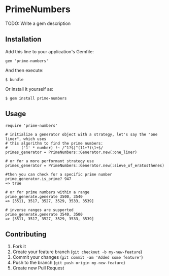 # PrimeNumbers

TODO: Write a gem description

## Installation

Add this line to your application's Gemfile:

    gem 'prime-numbers'

And then execute:

    $ bundle

Or install it yourself as:

    $ gem install prime-numbers

## Usage

    require 'prime-numbers'

    # initialize a generator object with a strategy, let's say the "one liner", which uses
    # this algorithm to find the prime numbers:
    #      ('1' * number) !~ /^1?$|^(11+?)\1+$/
    primes_generator = PrimeNumbers::Generator.new(:one_liner)

    # or for a more performant strategy use
    primes_generator = PrimeNumbers::Generator.new(:sieve_of_eratosthenes)

    #then you can check for a specific prime number
    prime_generator.is_prime? 947
    => true
    
    # or for prime numbers within a range
    prime_generate.generate 3500, 3540
    => [3511, 3517, 3527, 3529, 3533, 3539] 

    # inverse ranges are supported
    prime_generate.generate 3540, 3500
    => [3511, 3517, 3527, 3529, 3533, 3539] 


## Contributing

1. Fork it
2. Create your feature branch (`git checkout -b my-new-feature`)
3. Commit your changes (`git commit -am 'Added some feature'`)
4. Push to the branch (`git push origin my-new-feature`)
5. Create new Pull Request
